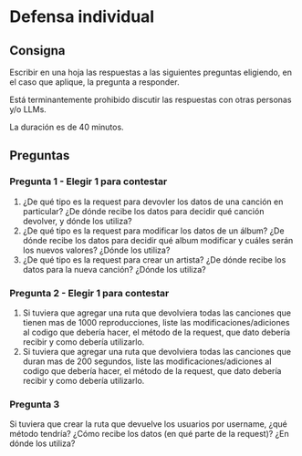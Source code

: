 # Defensa individual

## Consigna

Escribir en una hoja las respuestas a las siguientes preguntas eligiendo, en el caso que aplique, la pregunta a responder.

Está terminantemente prohibido discutir las respuestas con otras personas y/o LLMs.

La duración es de 40 minutos.

## Preguntas

### Pregunta 1 - Elegir 1 para contestar

1. ¿De qué tipo es la request para devovler los datos de una canción en particular? ¿De dónde recibe los datos para decidir qué canción devolver, y dónde los utiliza?
2. ¿De qué tipo es la request para modificar los datos de un álbum? ¿De dónde recibe los datos para decidir qué album modificar y cuáles serán los nuevos valores? ¿Dónde los utiliza?
3. ¿De qué tipo es la request para crear un artista? ¿De dónde recibe los datos para la nueva canción? ¿Dónde los utiliza?

### Pregunta 2 - Elegir 1 para contestar

1. Si tuviera que agregar una ruta que devolviera todas las canciones que tienen mas de 1000 reproducciones, liste las modificaciones/adiciones al codigo que debería hacer, el método de la request, que dato debería recibir y como debería utilizarlo.
2. Si tuviera que agregar una ruta que devolviera todas las canciones que duran mas de 200 segundos, liste las modificaciones/adiciones al codigo que debería hacer, el método de la request, que dato debería recibir y como debería utilizarlo.

### Pregunta 3

Si tuviera que crear la ruta que devuelve los usuarios por username, ¿qué método tendría? ¿Cómo recibe los datos (en qué parte de la request)? ¿En dónde los utiliza?
